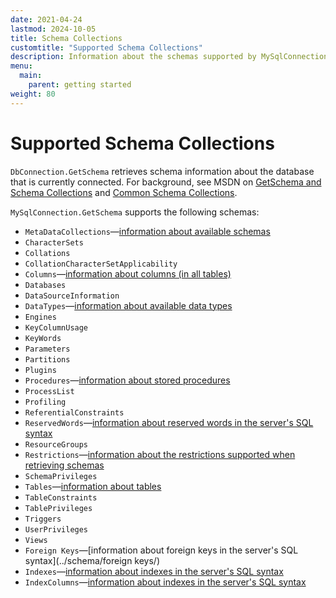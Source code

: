 ```yaml
---
date: 2021-04-24
lastmod: 2024-10-05
title: Schema Collections
customtitle: "Supported Schema Collections"
description: Information about the schemas supported by MySqlConnection.GetSchema.
menu:
  main:
    parent: getting started
weight: 80
---
```


# Supported Schema Collections

`DbConnection.GetSchema` retrieves schema information about the database that is currently connected. For background, see MSDN on [GetSchema and Schema Collections](https://docs.microsoft.com/en-us/dotnet/framework/data/adonet/getschema-and-schema-collections) and [Common Schema Collections](https://docs.microsoft.com/en-us/dotnet/framework/data/adonet/common-schema-collections).

`MySqlConnection.GetSchema` supports the following schemas:

* `MetaDataCollections`—[information about available schemas](../schema/metadatacollections/)
* `CharacterSets`
* `Collations`
* `CollationCharacterSetApplicability`
* `Columns`—[information about columns (in all tables)](../schema/columns/)
* `Databases`
* `DataSourceInformation`
* `DataTypes`—[information about available data types](../schema/datatypes/)
* `Engines`
* `KeyColumnUsage`
* `KeyWords`
* `Parameters`
* `Partitions`
* `Plugins`
* `Procedures`—[information about stored procedures](../schema/procedures/)
* `ProcessList`
* `Profiling`
* `ReferentialConstraints`
* `ReservedWords`—[information about reserved words in the server's SQL syntax](../schema/reservedwords/)
* `ResourceGroups`
* `Restrictions`—[information about the restrictions supported when retrieving schemas](../schema/restrictions/)
* `SchemaPrivileges`
* `Tables`—[information about tables](../schema/tables/)
* `TableConstraints`
* `TablePrivileges`
* `Triggers`
* `UserPrivileges`
* `Views`
* `Foreign Keys`—[information about foreign keys in the server's SQL syntax](../schema/foreign keys/)
* `Indexes`—[information about indexes in the server's SQL syntax](../schema/indexes/)
* `IndexColumns`—[information about indexes in the server's SQL syntax](../schema/indexcolumns/)
